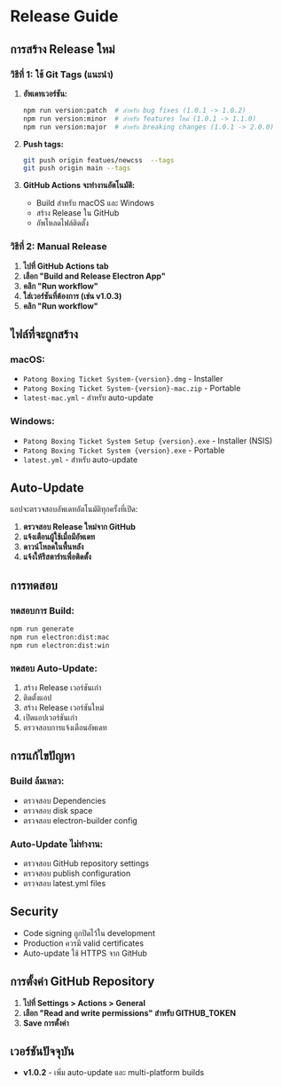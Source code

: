# Release Guide

## การสร้าง Release ใหม่

### วิธีที่ 1: ใช้ Git Tags (แนะนำ)

1. **อัพเดทเวอร์ชัน:**
   ```bash
   npm run version:patch  # สำหรับ bug fixes (1.0.1 -> 1.0.2)
   npm run version:minor  # สำหรับ features ใหม่ (1.0.1 -> 1.1.0)
   npm run version:major  # สำหรับ breaking changes (1.0.1 -> 2.0.0)
   ```

2. **Push tags:**
   ```bash
   git push origin featues/newcss  --tags
   git push origin main --tags
   ```

3. **GitHub Actions จะทำงานอัตโนมัติ:**
   - Build สำหรับ macOS และ Windows
   - สร้าง Release ใน GitHub
   - อัพโหลดไฟล์ติดตั้ง

### วิธีที่ 2: Manual Release

1. **ไปที่ GitHub Actions tab**
2. **เลือก "Build and Release Electron App"**
3. **คลิก "Run workflow"**
4. **ใส่เวอร์ชันที่ต้องการ (เช่น v1.0.3)**
5. **คลิก "Run workflow"**

## ไฟล์ที่จะถูกสร้าง

### macOS:
- `Patong Boxing Ticket System-{version}.dmg` - Installer
- `Patong Boxing Ticket System-{version}-mac.zip` - Portable
- `latest-mac.yml` - สำหรับ auto-update

### Windows:
- `Patong Boxing Ticket System Setup {version}.exe` - Installer (NSIS)
- `Patong Boxing Ticket System {version}.exe` - Portable
- `latest.yml` - สำหรับ auto-update

## Auto-Update

แอปจะตรวจสอบอัพเดทอัตโนมัติทุกครั้งที่เปิด:

1. **ตรวจสอบ Release ใหม่จาก GitHub**
2. **แจ้งเตือนผู้ใช้เมื่อมีอัพเดท**
3. **ดาวน์โหลดในพื้นหลัง**
4. **แจ้งให้รีสตาร์ทเพื่อติดตั้ง**

## การทดสอบ

### ทดสอบการ Build:
```bash
npm run generate
npm run electron:dist:mac
npm run electron:dist:win
```

### ทดสอบ Auto-Update:
1. สร้าง Release เวอร์ชันเก่า
2. ติดตั้งแอป
3. สร้าง Release เวอร์ชันใหม่
4. เปิดแอปเวอร์ชันเก่า
5. ตรวจสอบการแจ้งเตือนอัพเดท

## การแก้ไขปัญหา

### Build ล้มเหลว:
- ตรวจสอบ Dependencies
- ตรวจสอบ disk space
- ตรวจสอบ electron-builder config

### Auto-Update ไม่ทำงาน:
- ตรวจสอบ GitHub repository settings
- ตรวจสอบ publish configuration
- ตรวจสอบ latest.yml files

## Security

- Code signing ถูกปิดไว้ใน development
- Production ควรมี valid certificates
- Auto-update ใช้ HTTPS จาก GitHub

## การตั้งค่า GitHub Repository

1. **ไปที่ Settings > Actions > General**
2. **เลือก "Read and write permissions" สำหรับ GITHUB_TOKEN**
3. **Save การตั้งค่า**

## เวอร์ชันปัจจุบัน

- **v1.0.2** - เพิ่ม auto-update และ multi-platform builds

